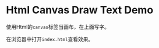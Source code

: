 Html Canvas Draw Text Demo
==========================

使用Html的`canvas`标签当画布，在上面写字。

在浏览器中打开`index.html`查看效果。